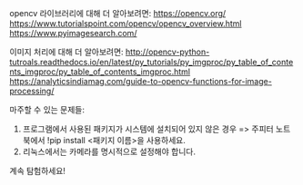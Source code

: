 opencv 라이브러리에 대해 더 알아보려면:
https://opencv.org/
https://www.tutorialspoint.com/opencv/opencv_overview.html
https://www.pyimagesearch.com/

이미지 처리에 대해 더 알아보려면:
http://opencv-python-tutroals.readthedocs.io/en/latest/py_tutorials/py_imgproc/py_table_of_contents_imgproc/py_table_of_contents_imgproc.html
https://analyticsindiamag.com/guide-to-opencv-functions-for-image-processing/

마주할 수 있는 문제들:
1) 프로그램에서 사용된 패키지가 시스템에 설치되어 있지 않은 경우
=> 주피터 노트북에서 !pip install <패키지 이름>을 사용하세요.
2) 리눅스에서는 카메라를 명시적으로 설정해야 합니다.

계속 탐험하세요!
